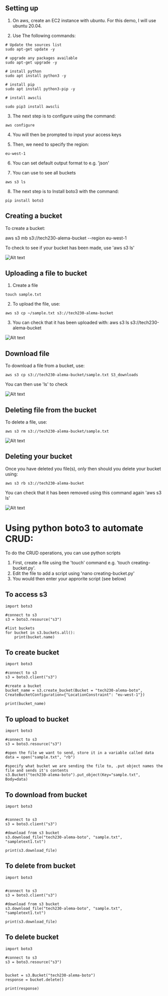 


## Setting up

1. On aws, create an EC2 instance with ubuntu. For this demo, I will use ubuntu 20.04.

2. Use The following commands:

```
# Update the sources list
sudo apt-get update -y

# upgrade any packages available
sudo apt-get upgrade -y

# install python
sudo apt install python3 -y

# install pip
sudo apt install python3-pip -y

# install awscli

sudo pip3 install awscli
```


3. The next step is to configure using the command:
```
aws configure
```

4. You will then be prompted to input your access keys 

5. Then, we need to specify the region:

```
eu-west-1
```

6. You can set default output format to e.g. 'json'

7. You can use to see all buckets 
```
aws s3 ls
```



8. The next step is to Install boto3 with the command:

```
pip install boto3
```

## Creating a bucket

To create a bucket:

aws s3 mb s3://tech230-alema-bucket --region eu-west-1

To check to see if your bucket has been made, use 'aws s3 ls'


![Alt text](creating-bucket.PNG)

## Uploading a file to bucket

1. Create a file 

```
touch sample.txt
```

2. To upload the file, use:

```
aws s3 cp ~/sample.txt s3://tech230-alema-bucket
```

3. You can check that it has been uploaded with:
aws s3 ls s3://tech230-alema-bucket

![Alt text](upload-s3.PNG)


## Download file

To download a file from a bucket, use:

```
aws s3 cp s3://tech230-alema-bucket/sample.txt S3_downloads
```

You can then use 'ls' to check

![Alt text](s3-download.PNG)



## Deleting file from the bucket

To delete a file, use:

```
aws s3 rm s3://tech230-alema-bucket/sample.txt
```

![Alt text](delete-file.PNG)


## Deleting your bucket

Once you have deleted you file(s), only then should you delete your bucket using:

```
aws s3 rb s3://tech230-alema-bucket
```

You can check that it has been removed using this command again 'aws s3 ls'

![Alt text](delete-bucket-s3.PNG)


# Using python boto3 to automate CRUD:

To do the CRUD operations, you can use python scripts

1. First, create a file using the 'touch' command e.g. 'touch creating-bucket.py'.
2. Edit the file to add a script using 'nano creating-bucket.py'
3. You would then enter your approrite script (see below)

## To access s3

```
import boto3

#connect to s3
s3 = boto3.resource("s3")

#list buckets
for bucket in s3.buckets.all():
    print(bucket.name)

```

## To create bucket

```
import boto3

#connect to s3
s3 = boto3.client("s3")

#create a bucket
bucket_name = s3.create_bucket(Bucket = "tech230-alema-boto", CreateBucketConfiguration={"LocationConstraint": "eu-west-1"})

print(bucket_name)
```

## To upload to bucket

```
import boto3

#connect to s3
s3 = boto3.resource("s3")

#open the file we want to send, store it in a variable called data
data = open("sample.txt", "rb")

#specify what bucket we are sending the file to, .put object names the file and sends it's contents
s3.Bucket("tech230-alema-boto").put_object(Key="sample.txt", Body=data)
```

## To download from bucket

```
import boto3


#connect to s3
s3 = boto3.client("s3")

#download from s3 bucket
s3.download_file("tech230-alema-boto", "sample.txt", "sampletext1.txt")

print(s3.download_file)
```

## To delete from bucket

```
import boto3


#connect to s3
s3 = boto3.client("s3")

#download from s3 bucket
s3.download_file("tech230-alema-boto", "sample.txt", "sampletext1.txt")

print(s3.download_file)
```

## To delete bucket

```
import boto3

#connect to s3
s3 = boto3.resource("s3")


bucket = s3.Bucket("tech230-alema-boto")
response = bucket.delete()

print(response)
```








